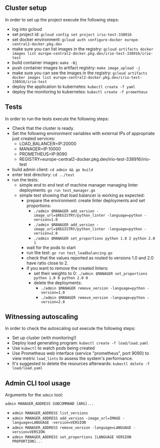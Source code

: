 ## Cluster setup
In order to set up the project execute the following steps:
- log into gcloud
- set project id: `gcloud config set project irio-test-338916`
- set docker environment: `gcloud auth configure-docker europe-central2-docker.pkg.dev`
- make sure you can list images in the registry: `gcloud artifacts docker images list europe-central2-docker.pkg.dev/irio-test-338916/irio-test`
- build container images: `make -Bj`
- push container images to artifact registry: `make image_upload -j`
- make sure you can see the images in the registry: `gcloud artifacts docker images list europe-central2-docker.pkg.dev/irio-test-338916/irio-test`
- deploy the application to kubernetes: `kubectl create -f yaml`
- deploy the monitoring to kubernetes: `kubectl create -f prometheus`

## Tests
In order to run the tests execute the following steps:

- Check that the cluster is ready.
- Set the following environment variables with external IPs of appropriate just created services:
  - LOAD_BALANCER=IP:20000
  - MANAGER=IP:10000
  - PROMETHEUS=IP:9090
  - REGISTRY=europe-central2-docker.pkg.dev/irio-test-338916/irio-test
- build admin client: `cd admin && go build`
- enter test directory: `cd ../test`
- run the tests:
  - simple end to end test of machine manager managing linter deployments: `go run test_manager.go`
  - simple test showing that load balancer is working as expected:
    - prepare the environment: create linter deployments and set proportions:
      - `./admin $MANAGER add_version -image_url=$REGISTRY/python_linter -language=python -version=1.0`
      - `./admin $MANAGER add_version -image_url=$REGISTRY/python_linter -language=python -version=2.0`
      - `./admin $MANAGER set_proportions python 1.0 2 python 2.0 1`
    - wait for the pods to start
    - run the test: `go run test_loadbalancing.go`
    - check that the values reported as routed to versions 1.0 and 2.0 have ratio close to 2.
    - if you want to remove the created linters:
      - set their weights to 0: `./admin $MANAGER set_proportions python 1.0 0 python 2.0 0`
      - delete the deployments:
        - `./admin $MANAGER remove_version -language=python -version=1.0`
        - `./admin $MANAGER remove_version -language=python -version=2.0`

## Witnessing autoscaling
In order to check the autoscaling out execute the following steps:
- Set up cluster (with monitoring!)
- Deploy load generating program: `kubectl create -f load/load.yaml`
- Use `kubectl` to watch pods being created
- Use Prometheus web interface (service "prometheus", port 9090) to view metric `load_lints` to assess the system's performance.
- It's suggested to delete the resources afterwards: `kubectl delete -f load/load.yaml`

## Admin CLI tool usage
Arguments for the `admin` tool:

`admin MANAGER_ADDRESS SUBCOMMAND [ARG]...`

- `admin MANAGER_ADDRESS list_versions`
- `admin MANAGER_ADDRESS add_version -image_url=IMAGE -language=LANGUAGE -version=VERSION`
- `admin MANAGER_ADDRESS remove_version -language=LANGUAGE -version=VERSION`
- `admin MANAGER_ADDRESS set_proportions [LANGUAGE VERSION PROPORTION]...`
